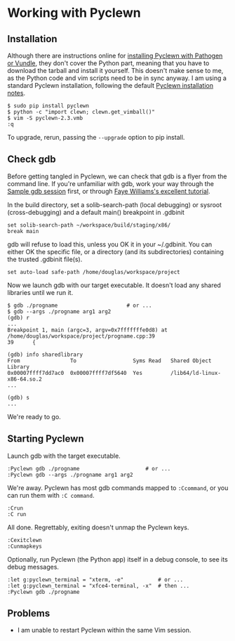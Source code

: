 Working with Pyclewn
====================

Installation
------------

Although there are instructions online for [installing Pyclewn with Pathogen or Vundle][1],
they don't cover the Python part, meaning that you have to download the tarball and install it yourself.
This doesn't make sense to me, as the Python code and vim scripts need to be in sync anyway.
I am using a standard Pyclewn installation, following the default [Pyclewn installation notes][2].

    $ sudo pip install pyclewn
    $ python -c "import clewn; clewn.get_vimball()"
    $ vim -S pyclewn-2.3.vmb
    :q

To upgrade, rerun, passing the `--upgrade` option to pip install.


Check gdb
---------

Before getting tangled in Pyclewn, we can check that gdb is a flyer from the command line.
If you're unfamiliar with gdb, work your way through the [Sample gdb session][3] first,
or through [Faye Williams's excellent tutorial][4].

In the build directory, set a solib-search-path (local debugging) or sysroot (cross-debugging)
and a default main() breakpoint in .gdbinit

    set solib-search-path ~/workspace/build/staging/x86/
    break main

gdb will refuse to load this, unless you OK it in your ~/.gdbinit.
You can either OK the specific file, or a directory (and its subdirectories) containing the trusted .gdbinit file(s).

    set auto-load safe-path /home/douglas/workspace/project

Now we launch gdb with our target executable. It doesn't load any shared libraries until we run it.

    $ gdb ./progname                      # or ...
    $ gdb --args ./progname arg1 arg2
    (gdb) r
    ...
    Breakpoint 1, main (argc=3, argv=0x7fffffffe0d8) at /home/douglas/workspace/project/progname.cpp:39
    39      {

    (gdb) info sharedlibrary
    From                To                  Syms Read   Shared Object Library
    0x00007ffff7dd7ac0  0x00007ffff7df5640  Yes         /lib64/ld-linux-x86-64.so.2
    ...

    (gdb) s
    ...

We're ready to go.


Starting Pyclewn
----------------

Launch gdb with the target executable.

    :Pyclewn gdb ./progname                     # or ...
    :Pyclewn gdb --args ./progname arg1 arg2

We're away. Pyclewn has most gdb commands mapped to `:Ccommand`, or you can run them with `:C command`.

    :Crun
    :C run

All done. Regrettably, exiting doesn't unmap the Pyclewn keys.

    :Cexitclewn
    :Cunmapkeys

Optionally, run Pyclewn (the Python app) itself in a debug console, to see its debug messages.

    :let g:pyclewn_terminal = "xterm, -e"           # or ...
    :let g:pyclewn_terminal = "xfce4-terminal, -x"  # then ...
    :Pyclewn gdb ./progname


Problems
--------

 - I am unable to restart Pyclewn within the same Vim session.


[1]: http://stackoverflow.com/questions/6695410/gdb-front-end-to-use-with-vim/8324543#8324543
[2]: http://pyclewn.sourceforge.net/install.html
[3]: https://sourceware.org/gdb/current/onlinedocs/gdb/Sample-Session.html
[4]: http://www.fayewilliams.com/2011/02/01/command-line-gdb-tutorial-and-walkthrough-part-1/

